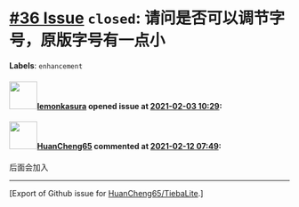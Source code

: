 # [\#36 Issue](https://github.com/HuanCheng65/TiebaLite/issues/36) `closed`: 请问是否可以调节字号，原版字号有一点小
**Labels**: `enhancement`


#### <img src="https://avatars.githubusercontent.com/u/78475599?v=4" width="50">[lemonkasura](https://github.com/lemonkasura) opened issue at [2021-02-03 10:29](https://github.com/HuanCheng65/TiebaLite/issues/36):



#### <img src="https://avatars.githubusercontent.com/u/22636177?u=5e5e656c62ba51f1661d80a6a0fd9ec098e5023b&v=4" width="50">[HuanCheng65](https://github.com/HuanCheng65) commented at [2021-02-12 07:49](https://github.com/HuanCheng65/TiebaLite/issues/36#issuecomment-778037243):

后面会加入


-------------------------------------------------------------------------------



[Export of Github issue for [HuanCheng65/TiebaLite](https://github.com/HuanCheng65/TiebaLite).]

